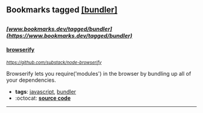 ## Bookmarks tagged [[bundler]](https://www.bookmarks.dev/search?q=[bundler])

_<sup><sup>[www.bookmarks.dev/tagged/bundler](https://www.bookmarks.dev/tagged/bundler)</sup></sup>_
---
#### [browserify](https://github.com/substack/node-browserify)
_<sup>https://github.com/substack/node-browserify</sup>_

Browserify lets you require('modules') in the browser by bundling up all of your dependencies.
* **tags**: [javascript](../tagged/javascript.md), [bundler](../tagged/bundler.md)
* :octocat: **[source code](https://github.com/substack/node-browserify)**
---
